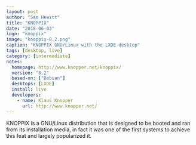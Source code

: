 ```yaml
---
layout: post
author: "Sam Hewitt"
title: "KNOPPIX"
date: "2018-06-03"
logo: "knoppix"
image: "knoppix-8.2.png"
caption: "KNOPPIX GNU/Linux with the LXDE desktop"
tags: [desktop, live]
category: [intermediate]
notes:
  homepage: http://www.knopper.net/knoppix/
  version: "8.2"
  based-on: ["Debian"]
  desktops: [LXDE]
  install: live
  developers:
    - name: Klaus Knopper
      url: http://www.knopper.net/
---
```


KNOPPIX is a GNU/Linux distribution that is designed to be booted and ran from its installation media, in fact it was one of the first systems to achieve this feat and largely popularized it.